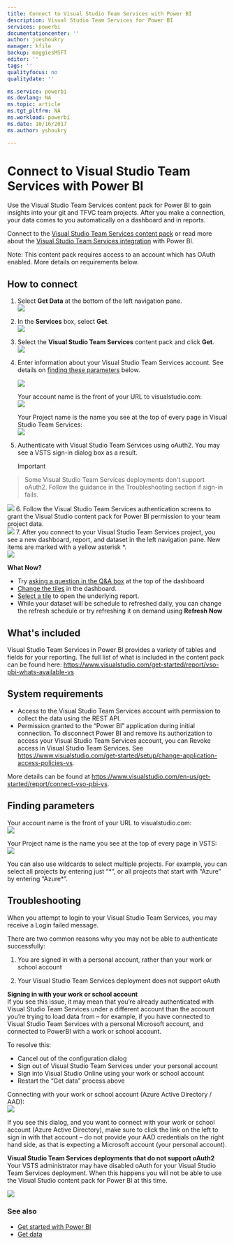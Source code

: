 ```yaml
---
title: Connect to Visual Studio Team Services with Power BI
description: Visual Studio Team Services for Power BI
services: powerbi
documentationcenter: ''
author: joeshoukry
manager: kfile
backup: maggiesMSFT
editor: ''
tags: ''
qualityfocus: no
qualitydate: ''

ms.service: powerbi
ms.devlang: NA
ms.topic: article
ms.tgt_pltfrm: NA
ms.workload: powerbi
ms.date: 10/16/2017
ms.author: yshoukry

---
```

# Connect to Visual Studio Team Services with Power BI
Use the Visual Studio Team Services content pack for Power BI to gain insights into your git and TFVC team projects. After you make a connection, your data comes to you automatically on a dashboard and in reports. 

Connect to the [Visual Studio Team Services content pack](https://app.powerbi.com/getdata/services/visual-studio-online) or read more about the [Visual Studio Team Services integration](https://powerbi.microsoft.com/integrations/visual_studio_online) with Power BI.

Note: This content pack requires access to an account which has OAuth enabled. More details on requirements below.

## How to connect
1. Select **Get Data** at the bottom of the left navigation pane.  
   ![](media/service-connect-to-visual-studio/pbi_getdata.png) 
2. In the **Services** box, select **Get**.  
   ![](media/service-connect-to-visual-studio/pbi_getservices.png) 
3. Select the **Visual Studio Team Services** content pack and click **Get**.     
   ![](media/service-connect-to-visual-studio/vsts.png)
4. Enter information about your Visual Studio Team Services account. See details on [finding these parameters](#FindingParams) below.
   
   ![](media/service-connect-to-visual-studio/pbi_vsosignin.png)
   
   Your account name is the front of your URL to visualstudio.com:    
   ![](media/service-connect-to-visual-studio/urlimage.png)
   
   Your Project name is the name you see at the top of every page in Visual Studio Team Services:  
   ![](media/service-connect-to-visual-studio/projectimage.png)
5. Authenticate with Visual Studio Team Services using oAuth2. You may see a VSTS sign-in dialog box as a result. 
   
   > [!IMPORTANT]
> Some Visual Studio Team Services deployments don't support oAuth2.  Follow the guidance in the Troubleshooting section if sign-in fails.
   > 
   > 
   
   ![](media/service-connect-to-visual-studio/pbi_vsosignin2.png)
6. Follow the Visual Studio Team Services authentication screens to grant the Visual Studio content pack for Power BI permission to your team project data.   
   ![](media/service-connect-to-visual-studio/vsoauthorizeapp450.png)
7. After you connect to your Visual Studio Team Services project, you see a new dashboard, report, and dataset in the left navigation pane. New items are marked with a yellow asterisk \*.  
   ![](media/service-connect-to-visual-studio/visualstudioonline800px.png) 

**What Now?**

* Try [asking a question in the Q&A box](service-q-and-a.md) at the top of the dashboard
* [Change the tiles](service-dashboard-edit-tile.md) in the dashboard.
* [Select a tile](service-dashboard-tiles.md) to open the underlying report.
* While your dataset will be schedule to refreshed daily, you can change the refresh schedule or try refreshing it on demand using **Refresh Now**

## What's included
Visual Studio Team Services in Power BI provides a variety of tables and fields for your reporting. The full list of what is included in the content pack can be found here:  <https://www.visualstudio.com/get-started/report/vso-pbi-whats-available-vs>

## System requirements
* Access to the Visual Studio Team Services account with permission to collect the data using the REST API.  
* Permission granted to the “Power BI” application during initial connection. To disconnect Power BI and remove its authorization to access your Visual Studio Team Services account, you can Revoke access in Visual Studio Team Services. See <https://www.visualstudio.com/get-started/setup/change-application-access-policies-vs>.  

More details can be found at <https://www.visualstudio.com/en-us/get-started/report/connect-vso-pbi-vs>.

<a name="FindingParams"></a>

## Finding parameters
Your account name is the front of your URL to visualstudio.com:    
    ![](media/service-connect-to-visual-studio/urlimage.png)

Your Project name is the name you see at the top of every page in VSTS:  
    ![](media/service-connect-to-visual-studio/projectimage.png)

You can also use wildcards to select multiple projects. For example, you can select all projects by entering just “\*”, or all projects that start with “Azure” by entering “Azure\*”.

## Troubleshooting
When you attempt to login to your Visual Studio Team Services, you may receive a Login failed message.

There are two common reasons why you may not be able to authenticate successfully:

1) You are signed in with a personal account, rather than your work or school account  

2) Your Visual Studio Team Services deployment does not support oAuth 

**Signing in with your work or school account**  
If you see this issue, it may mean that you’re already authenticated with Visual Studio Team Services under a different account than the account you’re trying to load data from – for example, if you have connected to Visual Studio Team Services with a personal Microsoft account, and connected to PowerBI with a work or school account.

To resolve this:  

* Cancel out of the configuration dialog  
* Sign out of Visual Studio Team Services under your personal account  
* Sign into Visual Studio Online using your work or school account  
* Restart the “Get data” process above 

Connecting with your work or school account (Azure Active Directory / AAD):  
    ![](media/service-connect-to-visual-studio/vsologinscreen.png)

If you see this dialog, and you want to connect with your work or school account (Azure Active Directory), make sure to click the link on the left to sign in with that account – do not provide your AAD credentials on the right hand side, as that is expecting a Microsoft account (your personal account).

**Visual Studio Team Services deployments that do not support oAuth2**  
Your VSTS administrator may have disabled oAuth for your Visual Studio Team Services deployment.  When this happens you will not be able to use the Visual Studio content pack for Power BI at this time. 

![](media/service-connect-to-visual-studio/oauth.png)

### See also
* [Get started with Power BI](service-get-started.md)
* [Get data](service-get-data.md)

